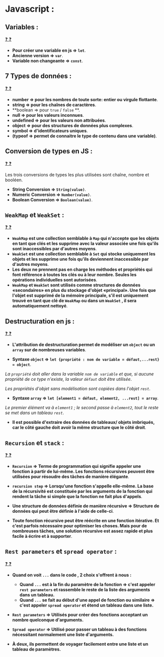 # Javascript :

## Variables :

[:question: :question:](variable.md)

* **Pour créer une variable en js => `let`**.
* **Ancienne version => `var`**.
* **Variable non changeante => `const`**.

## 7 Types de données :

[:question: :question:](typesDeDonnees.md)

* **number => pour les nombres de toute sorte: entier ou virgule flottante**.
* **string => pour les chaînes de caractères**.
* **boolean => pour `true` / `false` **.
* **null => pour les valeurs inconnues**.
* **undefined => pour les valeurs non attribuées**.
* **object => pour des structures de données plus complexes**.
* **symbol => d'identificateurs uniques**. 
* **(typeof => permet de connaitre le type de contenu dans une variable)**.

## Conversion de types en JS :

[:question: :question:](conversionDeTypes.md)

Les trois conversions de types les plus utilisées sont chaîne, nombre et booléen.

* **String Conversion => `String(value)`**.
* **Numeric Conversion => `Number(value)`**.
* **Boolean Conversion => `Boolean(value)`**.
 
## `WeakMap` et `WeakSet` :

[:question: :question:](weakMapAndWeakSet.md)

* **`WeakMap` est une collection semblable à `Map` qui n'accepte que les objets en tant que clés et les supprime avec la valeur associée une fois qu'ils sont inaccessibles par d'autres moyens**.
* **`WeakSet` est une collection semblable à `Set` qui stocke uniquement les objets et les supprime une fois qu'ils deviennent inaccessible par d'autres moyens**.
* **Les deux ne prennent pas en charge les méthodes et propriétés qui font référence à toutes les clés ou à leur nombre. Seules les opérations individuelles sont autorisées**.
* **`WeakMap` et `WeakSet` sont utilisés comme structures de données «secondaires» en plus du stockage d'objet «principal». Une fois que l'objet est supprimé de la mémoire principale, s'il est uniquement trouvé en tant que clé de `WeakMap` ou dans un `WeakSet` , il sera automatiquement nettoyé**.

## Destructuration en js :

[:question: :question:](destructuration.md)

* **L'attribution de destructuration permet de modéliser un `object` ou un `array` sur de nombreuses variables**.

* **Syntaxe `object` => `let {propriété : nom de variable = défaut,...rest} = object`**.

*La `propriété` doit aller dans la variable `nom de variable` et que, si aucune propriété de ce type n'existe, la valeur `défaut` doit être utilisée*.

*Les propriétés d'objet sans modélisation sont copiées dans l'objet `rest`*.

* **Syntaxe `array` => `let [element1 = défaut, element2, ...rest] = array`**.

*Le premier élément va à `element1` ; le second passe à `element2`, tout le reste se met dans un tableau `rest`*.

* **Il est possible d'extraire des données de tableaux/ objets imbriqués, car le côté gauche doit avoir la même structure que le côté droit**.

## `Recursion` et `stack` :

[:question: :question:](recursionAndStack.md)

* **`Recursion` => Terme de programmation qui signifie appeler une fonction à partir de lui-même. Les fonctions récursives peuvent être utilisées pour résoudre des tâches de manière élégante**.

* **`recursion step` => Lorsqu'une fonction s'appelle elle-même. La base de la récursivité est constituée par les arguments de la fonction qui rendent la tâche si simple que la fonction ne fait plus d'appels**.

* **Une structure de données définie de manière récursive => Structure de données qui peut être définie à l'aide de celle-ci**.

* **Toute fonction récursive peut être réécrite en une fonction itérative. Et c'est parfois nécessaire pour optimiser les choses. Mais pour de nombreuses tâches, une solution récursive est assez rapide et plus facile à écrire et à supporter**.

## `Rest parameters` et `spread operator` :

[:question: :question:](spreadOperatorAndRestParameters.md)

* **Quand on voit `...` dans le code , 2 choix s'offrent à nous :**
	- **Quand `...` est à la fin du paramètre de la fonction => c'est appeler `rest parameters` et rassemble le reste de la liste des arguments dans un tableau.**
	- **Quand `...` se fait au début d'une appel de fonction ou similaire => c'est appeler `spread operator` et étend un tableau dans une liste.**
* **`Rest parameters` => Utilisés pour créer des fonctions acceptant un nombre quelconque d'arguments.**
* **`Spread operator` => Utilisé pour passer un tableau à des fonctions nécessitant normalement une liste d'arguments.**

* **À deux, ils permettent de voyager facilement entre une liste et un tableau de paramètres.**
